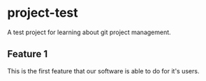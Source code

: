 # project-test
A test project for learning about git project management.

## Feature 1
This is the first feature that our software is able to do for it's users.
